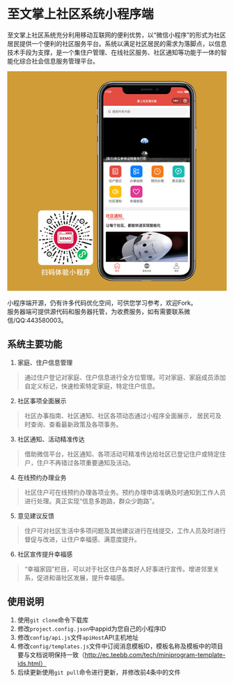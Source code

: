 # 至文掌上社区系统小程序端
至文掌上社区系统充分利用移动互联网的便利优势，以“微信小程序”的形式为社区居民提供一个便利的社区服务平台。系统以满足社区居民的需求为落脚点，以信息技术手段为支撑，是一个集住户管理、在线社区服务、社区通知等功能于一体的智能化综合社会信息服务管理平台。

![掌上社区小程序](./readme/image.jpg)

小程序端开源，仍有许多代码优化空间，可供您学习参考，欢迎Fork。  
服务器端可提供源代码和服务器托管，为收费服务，如有需要联系微信/QQ:443580003。

## 系统主要功能 

1. 家庭、住户信息管理
> 通过住户登记对家庭、住户信息进行全方位管理。可对家庭、家庭成员添加自定义标记，快速检索特定家庭，特定住户信息。 

2. 社区事项全面展示 
> 社区办事指南、社区通知、社区各项动态通过小程序全面展示， 居民可及时查询、查看最新政策及各项事务。

3. 社区通知、活动精准传达
> 借助微信平台，社区通知、各项活动可精准传达给社区已登记住户或特定住户，住户不再错过各项重要通知及活动。

4. 在线预约办理业务 
> 社区住户可在线预约办理各项业务。预约办理申请准确及时通知到工作人员进行处理。真正实现“信息多跑路，群众少跑路”。

5. 意见建议反馈
> 住户可对社区生活中多项问题及其他建议进行在线提交，工作人员及时进行督促与改进，让住户幸福感、满意度提升。

6. 社区宣传提升幸福感 
>“幸福家园”栏目，可以对于社区住户各类好人好事进行宣传。增进邻里关系，促进和谐社区发展，提升幸福感。

## 使用说明
1. 使用`git clone`命令下载库 
2. 修改`project.config.json`中appid为您自己的小程序ID
3. 修改`config/api.js`文件`apiHost`API主机地址
4. 修改`config/templates.js`文件中订阅消息模板ID，模板名称及模板中的项目要与文档说明保持一致（http://ec.teebb.com/tech/miniprogram-template-ids.html）
5. 后续更新使用`git pull`命令进行更新，并修改前4条中的文件
